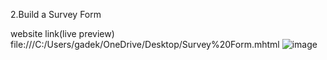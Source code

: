 2.Build a Survey Form 

website link(live preview)
file:///C:/Users/gadek/OneDrive/Desktop/Survey%20Form.mhtml
![image](https://github.com/Gadekar20/HTML-CSS-Learning/assets/133889504/ffe07e3e-bcfd-46de-8265-0f5b586c6fbd)


